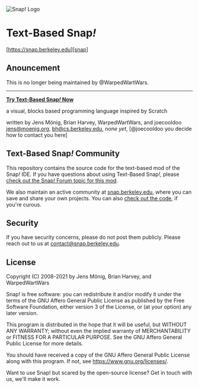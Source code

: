 ![Snap! Logo](src/snap_logo_sm.png)
# Text-Based Snap<em>!</em>

[https://snap.berkeley.edu][snap]

## Anouncement
This is no longer being maintained by @WarpedWartWars.

***

**[Try Text-Based Snap<em>!</em> Now](https://warpedwartwars.github.io/Text-Based_Snap/snap.html)**

a visual, blocks based programming language
inspired by Scratch

written by Jens Mönig, Brian Harvey, WarpedWartWars, and joecooldoo
jens@moenig.org, bh@cs.berkeley.edu, *none yet*, [@joecooldoo you decide how to contact you here]

## Text-Based Snap<em>!</em> Community

This repository contains the source code for the text-based mod of the Snap<em>!</em> IDE. If you have
questions about using Text-Based Snap<em>!</em>, please [check out the Snap! Forum topic for this mod][forum].

We also maintain an active community at [snap.berkeley.edu][snap],
where you can save and share your own projects. You can also
[check out the code][snapcloud], if you're curous.

[snap]: https://snap.berkeley.edu
[snapcloud]: https://github.com/snap-cloud/snapCloud
[forum]: https://forum.snap.berkeley.edu/t/a-snap-mod-idea-part-1/8375

## Security

If you have security concerns, please do not post them publicly.
Please reach out to us at [contact@snap.berkeley.edu](mailto:contact@snap.berkeley.edu).

## License
Copyright (C) 2008-2021 by Jens Mönig, Brian Harvey, and WarpedWartWars

Snap! is free software: you can redistribute it and/or modify
it under the terms of the GNU Affero General Public License as
published by the Free Software Foundation, either version 3 of
the License, or (at your option) any later version.

This program is distributed in the hope that it will be useful,
but WITHOUT ANY WARRANTY; without even the implied warranty of
MERCHANTABILITY or FITNESS FOR A PARTICULAR PURPOSE.  See the
GNU Affero General Public License for more details.

You should have received a copy of the GNU Affero General Public License
along with this program. If not, see <https://www.gnu.org/licenses/>.

Want to use Snap! but scared by the open-source license? Get in touch with us,
we'll make it work.
